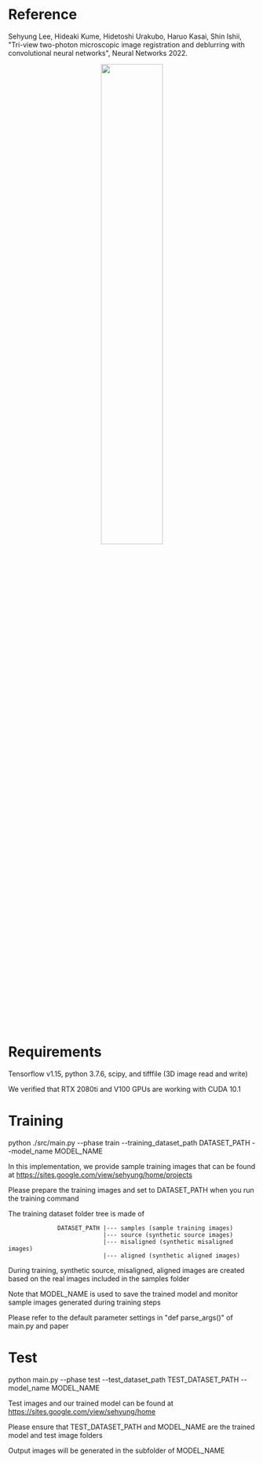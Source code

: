 # Reference
Sehyung Lee, Hideaki Kume, Hidetoshi Urakubo, Haruo Kasai, Shin Ishii, "Tri-view two-photon microscopic image registration and deblurring with convolutional neural networks", Neural Networks 2022. 

<p align="center">
  <img width="50%" src="./figures/demo.gif" />
</p>

# Requirements 
Tensorflow v1.15, python 3.7.6, scipy, and tifffile (3D image read and write)

We verified that RTX 2080ti and V100 GPUs are working with CUDA 10.1 

# Training
python ./src/main.py --phase train --training_dataset_path DATASET_PATH --model_name MODEL_NAME

In this implementation, we provide sample training images that can be found at https://sites.google.com/view/sehyung/home/projects

Please prepare the training images and set to DATASET_PATH when you run the training command

The training dataset folder tree is made of 

                  DATASET_PATH |--- samples (sample training images)                  
                               |--- source (synthetic source images)
                               |--- misaligned (synthetic misaligned images)
                               |--- aligned (synthetic aligned images)

During training, synthetic source, misaligned, aligned images are created based on the real images included in the samples folder

	   
Note that MODEL_NAME is used to save the trained model and monitor sample images generated during training steps


Please refer to the default parameter settings in "def parse_args()" of main.py and paper

# Test
python main.py --phase test --test_dataset_path TEST_DATASET_PATH --model_name MODEL_NAME

Test images and our trained model can be found at https://sites.google.com/view/sehyung/home 

Please ensure that TEST_DATASET_PATH and MODEL_NAME are the trained model and test image folders

Output images will be generated in the subfolder of MODEL_NAME 



